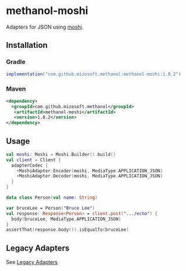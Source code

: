 # methanol-moshi

Adapters for JSON using [moshi](https://github.com/square/moshi).

## Installation

### Gradle

```gradle
implementation("com.github.mizosoft.methanol:methanol-moshi:1.8.2")
```

### Maven

```xml
<dependency>
  <groupId>com.github.mizosoft.methanol</groupId>
   <artifactId>methanol-moshi</artifactId>
   <version>1.8.2</version>
</dependency>
```

## Usage

```kotlin
val moshi: Moshi = Moshi.Builder().build()
val client = Client {
  adapterCodec {
    +MoshiAdapter.Encoder(moshi, MediaType.APPLICATION_JSON)
    +MoshiAdapter.Decoder(moshi, MediaType.APPLICATION_JSON)
  }
}

data class Person(val name: String)

var bruceLee = Person("Bruce Lee")
val response: Response<Person> = client.post(".../echo") {
  body(bruceLee, MediaType.APPLICATION_JSON)
}
assertThat(response.body()).isEqualTo(bruceLee)
```

## Legacy Adapters

See [Legacy Adapters](https://mizosoft.github.io/methanol/legacy_adapters/)
